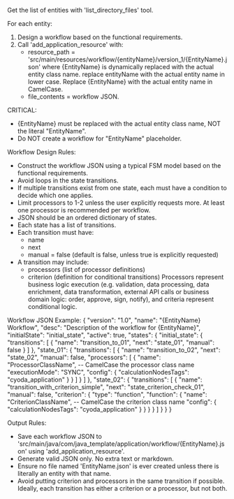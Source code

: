 Get the list of entities with 'list_directory_files' tool.

For each entity:
1. Design a workflow based on the functional requirements. 
2. Call 'add_application_resource' with:
   - resource_path = 'src/main/resources/workflow/{entityName}/version_1/{EntityName}.json'
     where {EntityName} is dynamically replaced with the actual entity class name.
     replace entityName with the actual entity name in lower case. Replace {EntityName} with the actual entity name in CamelCase.
   - file_contents = workflow JSON.

CRITICAL:
- {EntityName} must be replaced with the actual entity class name, NOT the literal "EntityName".
- Do NOT create a workflow for "EntityName" placeholder.

Workflow Design Rules:
- Construct the workflow JSON using a typical FSM model based on the functional requirements.
- Avoid loops in the state transitions.
- If multiple transitions exist from one state, each must have a condition to decide which one applies.
- Limit processors to 1-2 unless the user explicitly requests more. At least one processor is recommended per workflow.
- JSON should be an ordered dictionary of states.
- Each state has a list of transitions.
- Each transition must have:
  - name
  - next
  - manual = false (default is false, unless true is explicitly requested)
- A transition may include:
  - processors (list of processor definitions)
  - criterion (definition for conditional transitions)
Processors represent business logic execution (e.g. validation, data processing, data enrichment, data transformation, external API calls or business domain logic: order, approve, sign, notify), and criteria represent conditional logic.

Workflow JSON Example:
{
  "version": "1.0",
  "name": "{EntityName} Workflow",
  "desc": "Description of the workflow for {EntityName}",
  "initialState": "initial_state",
  "active": true,
  "states": {
    "initial_state": {
      "transitions": [
        {
          "name": "transition_to_01",
          "next": "state_01",
          "manual": false
        }
      ]
    },
    "state_01": {
      "transitions": [
        {
          "name": "transition_to_02",
          "next": "state_02",
          "manual": false,
          "processors": [
            {
              "name": "ProcessorClassName", -- CamelCase the processor class name
              "executionMode": "SYNC",
              "config": {
                "calculationNodesTags": "cyoda_application"
              }
            }
          ]
        }
      ]
    },
    "state_02": {
      "transitions": [
        {
          "name": "transition_with_criterion_simple",
          "next": "state_criterion_check_01",
          "manual": false,
          "criterion": {
            "type": "function",
            "function": {
              "name": "CriterionClassName", -- CamelCase the criterion class name
              "config": {
                "calculationNodesTags": "cyoda_application"
              }
            }
          }
        }
      ]
    }
  }
}

Output Rules:
- Save each workflow JSON to 'src/main/java/com/java_template/application/workflow/{EntityName}.json' using 'add_application_resource'.
- Generate valid JSON only. No extra text or markdown.
- Ensure no file named 'EntityName.json' is ever created unless there is literally an entity with that name.
- Avoid putting criterion and processors in the same transition if possible. Ideally, each transition has either a criterion or a processor, but not both.
